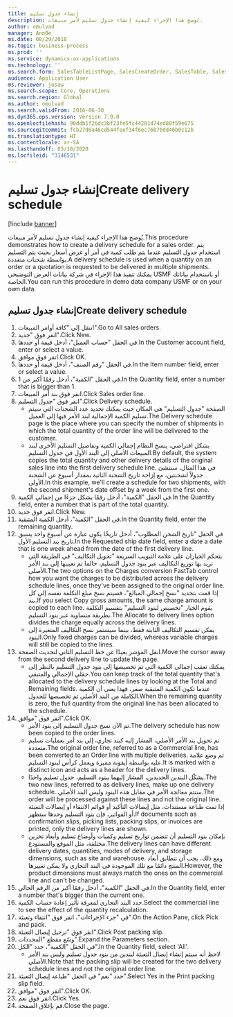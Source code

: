 ```yaml
---
title: إنشاء جدول تسليم
description: يُوضح هذا الإجراء كيفية إنشاء جدول تسليم لأمر مبيعات.
author: omulvad
manager: AnnBe
ms.date: 08/29/2018
ms.topic: business-process
ms.prod: ''
ms.service: dynamics-ax-applications
ms.technology: ''
ms.search.form: SalesTableListPage, SalesCreateOrder, SalesTable, SalesDeliverySchedule, SalesEditLines,  SrsReportViewerForm
audience: Application User
ms.reviewer: josaw
ms.search.scope: Core, Operations
ms.search.region: Global
ms.author: omulvad
ms.search.validFrom: 2016-06-30
ms.dyn365.ops.version: Version 7.0.0
ms.openlocfilehash: 90ddb1f26dc3bf23fe5fc44281d74ed80f59e675
ms.sourcegitcommit: fcb27d6a46cd544feef34f6ec7607bdd46b0c12b
ms.translationtype: HT
ms.contentlocale: ar-SA
ms.lasthandoff: 03/18/2020
ms.locfileid: "3146531"
---
```

# <a name="create-delivery-schedule"></a><span data-ttu-id="7a71e-103">إنشاء جدول تسليم</span><span class="sxs-lookup"><span data-stu-id="7a71e-103">Create delivery schedule</span></span>

[!include [banner](../../includes/banner.md)]

<span data-ttu-id="7a71e-104">يُوضح هذا الإجراء كيفية إنشاء جدول تسليم لأمر مبيعات.</span><span class="sxs-lookup"><span data-stu-id="7a71e-104">This procedure demonstrates how to create a delivery schedule for a sales order.</span></span> <span data-ttu-id="7a71e-105">يتم استخدام جدول التسليم عندما يتم طلب كمية في أمر أو عرض أسعار بحيث يتم التسليم بواسطة شحنات متعددة.</span><span class="sxs-lookup"><span data-stu-id="7a71e-105">A delivery schedule is used when a quantity on an order or a quotation is requested to be delivered in multiple shipments.</span></span> <span data-ttu-id="7a71e-106">يمكنك تنفيذ هذا الإجراء في شركة بيانات العرض التوضيحي USMF أو باستخدام بياناتك الخاصة.</span><span class="sxs-lookup"><span data-stu-id="7a71e-106">You can run this procedure in demo data company USMF or on your own data.</span></span>


## <a name="create-delivery-schedule"></a><span data-ttu-id="7a71e-107">إنشاء جدول تسليم</span><span class="sxs-lookup"><span data-stu-id="7a71e-107">Create delivery schedule</span></span>
1. <span data-ttu-id="7a71e-108">انتقل إلى "كافة أوامر المبيعات‬".</span><span class="sxs-lookup"><span data-stu-id="7a71e-108">Go to All sales orders.</span></span>
2. <span data-ttu-id="7a71e-109">انقر فوق "جديد".</span><span class="sxs-lookup"><span data-stu-id="7a71e-109">Click New.</span></span>
3. <span data-ttu-id="7a71e-110">في الحقل "حساب العميل"، أدخل قيمة أو حددها.</span><span class="sxs-lookup"><span data-stu-id="7a71e-110">In the Customer account field, enter or select a value.</span></span>
4. <span data-ttu-id="7a71e-111">انقر فوق موافق.</span><span class="sxs-lookup"><span data-stu-id="7a71e-111">Click OK.</span></span>
5. <span data-ttu-id="7a71e-112">في الحقل "رقم الصنف"، أدخل قيمة أو حددها.</span><span class="sxs-lookup"><span data-stu-id="7a71e-112">In the Item number field, enter or select a value.</span></span>
6. <span data-ttu-id="7a71e-113">في الحقل "الكمية"، أدخل رقمًا أكبر من 1.</span><span class="sxs-lookup"><span data-stu-id="7a71e-113">In the Quantity field, enter a number that is bigger than 1.</span></span>
7. <span data-ttu-id="7a71e-114">انقر فوق بند أمر المبيعات.</span><span class="sxs-lookup"><span data-stu-id="7a71e-114">Click Sales order line.</span></span>
8. <span data-ttu-id="7a71e-115">انقر فوق "جدول التسليم".</span><span class="sxs-lookup"><span data-stu-id="7a71e-115">Click Delivery schedule.</span></span>
    * <span data-ttu-id="7a71e-116">الصفحة "جدول التسليم" هي المكان حيث يمكنك تحديد عدد الشحنات التي سيتم تسليم الكمية الإجمالية لبند الأمر فيها إلى العميل.</span><span class="sxs-lookup"><span data-stu-id="7a71e-116">The Delivery schedule page is the place where you can specify the number of shipments in which the total quantity of the order line will be delivered to the customer.</span></span>    
    * <span data-ttu-id="7a71e-117">بشكل افتراضي، ينسخ النظام إجمالي الكمية وتفاصيل التسليم الأخرى لبند المبيعات الأصلي إلى البند الأول في جدول التسليم.</span><span class="sxs-lookup"><span data-stu-id="7a71e-117">By default, the system copies the total quantity and other delivery details of the original sales line into the first delivery schedule line.</span></span> <span data-ttu-id="7a71e-118">في هذا المثال، سننشئ جدولاً لشحنتين، مع إزاحة تاريخ الشحنة الثانية بمقدار أسبوع عن الشحنة الأولى.</span><span class="sxs-lookup"><span data-stu-id="7a71e-118">In this example, we'll create a schedule for two shipments, with the second shipment's date offset by a week from the first one.</span></span>  
9. <span data-ttu-id="7a71e-119">في الحقل "الكمية"، أدخل رقمًا يشكل جزءًا من إجمالي الكمية.</span><span class="sxs-lookup"><span data-stu-id="7a71e-119">In the Quantity field, enter a number that is part of the total quantity.</span></span>
10. <span data-ttu-id="7a71e-120">انقر فوق جديد.</span><span class="sxs-lookup"><span data-stu-id="7a71e-120">Click New.</span></span>
11. <span data-ttu-id="7a71e-121">في الحقل "الكمية"، أدخل الكمية المتبقية.</span><span class="sxs-lookup"><span data-stu-id="7a71e-121">In the Quantity field, enter the remaining quantity.</span></span>
12. <span data-ttu-id="7a71e-122">في الحقل "تاريخ الشحن المطلوب"، أدخل تاريخًا يكون عبارة عن أسبوع واحد يسبق تاريخ بند التسليم الأول.</span><span class="sxs-lookup"><span data-stu-id="7a71e-122">In the Requested ship date field, enter a date a date that is one week ahead from the date of the first delivery line.</span></span>
    * <span data-ttu-id="7a71e-123">يتحكم الخياران على علامة التبويب السريعة "تحويل التكاليف‬" في الطريقة التي تريد بها توزيع التكاليف‬ عبر بنود جدول التسليم، حالما تم تعيينها إلى بند الأمر الأصلي.</span><span class="sxs-lookup"><span data-stu-id="7a71e-123">The two options on the Charges conversion FastTab control how you want the charges to be distributed across the delivery schedule lines, once they've been assigned to the original order line.</span></span> <span data-ttu-id="7a71e-124">إذا قمت بتحديد "نسخ إجمالي المبالغ‬"، فسيتم نسخ مبلغ التكلفة نفسه إلى كل بند.</span><span class="sxs-lookup"><span data-stu-id="7a71e-124">If you select Copy gross amounts, the same charge amount is copied to each line.</span></span> <span data-ttu-id="7a71e-125">يقوم الخيار "تخصيص لبنود التسليم‬" بتقسيم التكلفة بطريقة متساوية عبر بنود التسليم.</span><span class="sxs-lookup"><span data-stu-id="7a71e-125">The Allocate to delivery lines option divides the charge equally across the delivery lines.</span></span>  
    * <span data-ttu-id="7a71e-126">يمكن تقسيم التكاليف الثابتة فقط، بينما سيستمر نسخ التكاليف المتغيرة إلى البنود.</span><span class="sxs-lookup"><span data-stu-id="7a71e-126">Only fixed charges can be divided, whereas variable charges will still be copied to the lines.</span></span>  
13. <span data-ttu-id="7a71e-127">انقل المؤشر بعيدًا عن خط التسليم الثاني لتحديث الصفحة.</span><span class="sxs-lookup"><span data-stu-id="7a71e-127">Move the cursor away from the second delivery line to update the page.</span></span>
    * <span data-ttu-id="7a71e-128">يمكنك تعقب إجمالي الكمية التي تم تخصيصها إلى بنود جدول التسليم بالنظر إلى حقلي الإجمالي والمتبقي.</span><span class="sxs-lookup"><span data-stu-id="7a71e-128">You can keep track of the total quantity that's allocated to the delivery schedule lines by looking at the Total and Remaining fields.</span></span> <span data-ttu-id="7a71e-129">عندما تكون الكمية المتبقية صفر، فهذا يعني أن الكمية الكاملة من البند الأصلي تم تخصيصها للجدول.</span><span class="sxs-lookup"><span data-stu-id="7a71e-129">When the remaining quantity is zero, the full quantity from the original line has been allocated to the schedule.</span></span>   
14. <span data-ttu-id="7a71e-130">انقر فوق "موافق".</span><span class="sxs-lookup"><span data-stu-id="7a71e-130">Click OK.</span></span>
    * <span data-ttu-id="7a71e-131">تم الآن نسخ جدول التسليم إلى بنود الأمر.</span><span class="sxs-lookup"><span data-stu-id="7a71e-131">The delivery schedule has now been copied to the order lines.</span></span>   
    * <span data-ttu-id="7a71e-132">تم تحويل بند الأمر الأصلي، المشار إليه كبند تجاري، إلى بند أمر بعمليات تسليم متعددة.</span><span class="sxs-lookup"><span data-stu-id="7a71e-132">The original order line, referred to as a Commercial line, has been converted to an Order line with multiple deliveries.</span></span> <span data-ttu-id="7a71e-133">تم وضع علامة عليه بواسطة أيقونة مميزة ويعمل كرأس لبنود التسليم.</span><span class="sxs-lookup"><span data-stu-id="7a71e-133">It is marked with a distinct icon and acts as a header for the delivery lines.</span></span>  
    * <span data-ttu-id="7a71e-134">يشكّل البندين الجديدين، المشار إليهما ببنود التسليم، جدول تسليم واحدًا.</span><span class="sxs-lookup"><span data-stu-id="7a71e-134">The two new lines, referred to as delivery lines, make up one delivery schedule.</span></span> <span data-ttu-id="7a71e-135">ستتم معالجة الأمر في مقابل هذه البنود وليس البند الأصلي.</span><span class="sxs-lookup"><span data-stu-id="7a71e-135">The order will be processed against these lines and not the original line.</span></span> <span data-ttu-id="7a71e-136">إذا تمت طباعة مستندات، مثل إيصالات التأكيد أو قوائم الانتقاء أو إيصالات التعبئة أو الفواتير، فإن بنود التسليم وحدها ستظهر.</span><span class="sxs-lookup"><span data-stu-id="7a71e-136">If documents such as confirmation slips, picking lists, packing slips, or invoices are printed, only the delivery lines are shown.</span></span>   
    * <span data-ttu-id="7a71e-137">بإمكان بنود التسليم أن تتضمن تواريخ تسليم وكميات وأوضاع تسليم وأبعاد تخزين مختلفة، مثل الموقع والمستودع.</span><span class="sxs-lookup"><span data-stu-id="7a71e-137">The delivery lines can have different delivery dates, quantities, modes of delivery, and storage dimensions, such as site and warehouse.</span></span> <span data-ttu-id="7a71e-138">ومع ذلك، يجب أن تتطابق أبعاد المنتج دائمًا مع تلك الموجودة في البند التجاري ولا يمكن تغييرها.</span><span class="sxs-lookup"><span data-stu-id="7a71e-138">However, the product dimensions must always match the ones on the commercial line and can't be changed.</span></span>  
15. <span data-ttu-id="7a71e-139">في الحقل "الكمية"، أدخل رقمًا أكبر من الرقم الحالي.</span><span class="sxs-lookup"><span data-stu-id="7a71e-139">In the Quantity field, enter a number that's bigger than the current one.</span></span>
16. <span data-ttu-id="7a71e-140">حدد البند التجاري لمعرفة تأثير إعادة حساب الكمية.</span><span class="sxs-lookup"><span data-stu-id="7a71e-140">Select the commercial line to see the effect of the quantity recalculation.</span></span>
17. <span data-ttu-id="7a71e-141">في "جزء الإجراءات"، انقر فوق "انتقاء وتعبئة‬".</span><span class="sxs-lookup"><span data-stu-id="7a71e-141">On the Action Pane, click Pick and pack.</span></span>
18. <span data-ttu-id="7a71e-142">انقر فوق "ترحيل إيصال التعبئة".</span><span class="sxs-lookup"><span data-stu-id="7a71e-142">Click Post packing slip.</span></span>
19. <span data-ttu-id="7a71e-143">وسّع مقطع "المحددات".</span><span class="sxs-lookup"><span data-stu-id="7a71e-143">Expand the Parameters section.</span></span>
20. <span data-ttu-id="7a71e-144">في الحقل "الكمية"، حدد "الكل".</span><span class="sxs-lookup"><span data-stu-id="7a71e-144">In the Quantity field, select 'All'.</span></span>
    * <span data-ttu-id="7a71e-145">لاحظ أنه سيتم إنشاء إيصال التعبئة لبندين من بنود جدول تسليم وليس بند الأمر الأصلي.</span><span class="sxs-lookup"><span data-stu-id="7a71e-145">Note that the packing slip will be created for the two delivery schedule lines and not the original order line.</span></span>  
21. <span data-ttu-id="7a71e-146">حدد "نعم" في الحقل "طباعة إيصال التعبئة‬".</span><span class="sxs-lookup"><span data-stu-id="7a71e-146">Select Yes in the Print packing slip field.</span></span>
22. <span data-ttu-id="7a71e-147">انقر فوق "موافق".</span><span class="sxs-lookup"><span data-stu-id="7a71e-147">Click OK.</span></span>
23. <span data-ttu-id="7a71e-148">انقر فوق نعم.</span><span class="sxs-lookup"><span data-stu-id="7a71e-148">Click Yes.</span></span>
24. <span data-ttu-id="7a71e-149">قم بإغلاق الصفحة.</span><span class="sxs-lookup"><span data-stu-id="7a71e-149">Close the page.</span></span>

